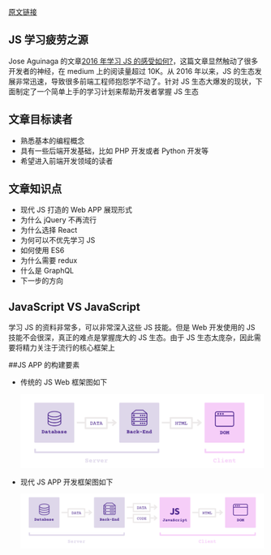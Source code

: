 [原文链接](https://medium.freecodecamp.org/a-study-plan-to-cure-javascript-fatigue-8ad3a54f2eb1)

## JS 学习疲劳之源

Jose Aguinaga 的文章[2016 年学习 JS 的感受如何?](https://hackernoon.com/how-it-feels-to-learn-javascript-in-2016-d3a717dd577f#.5wjpn7svo)，这篇文章显然触动了很多开发者的神经，在 medium 上的阅读量超过 10K。从 2016 年以来，JS 的生态发展非常迅速，导致很多前端工程师抱怨学不动了。针对 JS 生态大爆发的现状，下面制定了一个简单上手的学习计划来帮助开发者掌握 JS 生态

## 文章目标读者

- 熟悉基本的编程概念
- 具有一些后端开发基础，比如 PHP 开发或者 Python 开发等
- 希望进入前端开发领域的读者

## 文章知识点

- 现代 JS 打造的 Web APP 展现形式
- 为什么 jQuery 不再流行
- 为什么选择 React
- 为何可以不优先学习 JS
- 如何使用 ES6
- 为什么需要 redux
- 什么是 GraphQL
- 下一步的方向

## JavaScript VS JavaScript

学习 JS 的资料非常多，可以非常深入这些 JS 技能。但是 Web 开发使用的 JS 技能不会很深，真正的难点是掌握庞大的 JS 生态。由于 JS 生态太庞杂，因此需要将精力关注于流行的核心框架上

##JS APP 的构建要素

- 传统的 JS Web 框架图如下

  ![传统Web开发](./asset/old-web-dev.PNG)

- 现代 JS APP 开发框架图如下

  ![现代Web开发](./asset/modern-web-dev.PNG)
